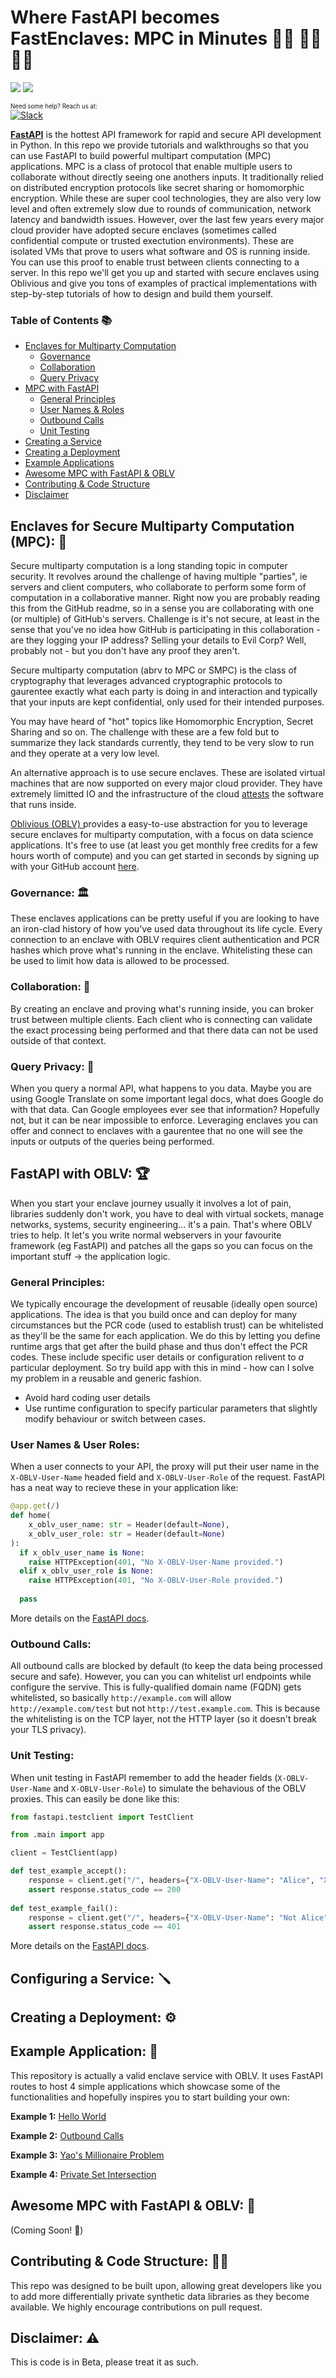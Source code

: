 # Where FastAPI becomes FastEnclaves: MPC in Minutes 🦹‍♀️ 🦸‍♂️ 👩‍🚀 

[![](https://img.shields.io/badge/-OBLV:_Made%20for%20Enclaves-93228f?style=for-the-badge&logo=data%3Aimage%2Fpng%3Bbase64%2CiVBORw0KGgoAAAANSUhEUgAAACAAAAAgCAQAAADZc7J%2FAAAABGdBTUEAALGPC%2FxhBQAAACBjSFJNAAB6JgAAgIQAAPoAAACA6AAAdTAAAOpgAAA6mAAAF3CculE8AAAAAmJLR0QA%2F4ePzL8AAAAJcEhZcwAADsMAAA7DAcdvqGQAAAAHdElNRQfmBRQLNCJ5TUB1AAACu0lEQVRIx42VTWhdVRDHf7mxJe%2BlTWqVSlKJbZCGIib1iSGLbCq4aKkQlJagATdulFKEQMStduHGEHCRViW6EVwJQhBCqaYgih8YkxQhUluhxGIDMU2TmPhe%2BnNx7n339eV9OHcxd2bO%2F3%2FnnJkzt4EKYiunOE43h9gHrPAHs3zNZMMq9cWjfuyGlWTDCbtqg7OOmbeW5B01Uw3e7g%2F%2BH5mxoxI855%2Fpmiu%2BYa8PibjfPof9xntpeNFcOfzRFP65T0qF55iTKcVtj5TCM34f%2FHc8LeIuB%2FzAb73mb172XZ%2BOSV72bkJx1WxKMBZ8S%2FaIeMrfd2x8Oo4943LiOp8WLq%2B6aZ%2BII6W7LZEtXxGx363gWLc9EHwS7GERB2sc%2F7ZnRHwrcVwEbAlts%2BADYrN%2F1azgigfEXV5Lctgb8TwZgPcoAEMcqNlqrbwG5BkNZpaT%2BJHqv%2B4XcapuF03HvRE37MWIHoCfWQYgRz1pBWCZmWD2RBwCuApAEw%2FXJViI9a9BHY5oAbgNwO66cPgw1rfihKKg7wHwD9aBX%2BBy%2FFaIdcQqwIMA5FmqAZb3OVu04s3eibgBkNyM%2Barwm5zgHNtF%2B2hQ1yNmAfpoAuBSFfg0TzFVYmfoDS9z%2BFIoaGjSxyxUqP2PZsqu9lASOoMtrqv%2BZCTiZxUIesvgkTNJK%2B8BnAjWqyJ2uFIG39gxWl5PQuPhdLtCX655TMSBsm0UbL4Pngsp65ptSYFGg%2BeWT4j4Yjp3Ss4nPN3pfX07rXBTMtL%2B9gURO%2F3UzSLBcBE%2B6GrinC8ZaeBBF5PIF%2FHwarbf0z5nZzH1%2B4bq4%2BV9lnMpjX%2FniP0%2BYqONttnvm0mKCbzStfWI83XHgercjq8XKbKeT464iqz5TtVfW0zS7oUqJOuOFwtXlIaKJHs5ybP00EkrsMINfuErvmxY27n2P7cF8FI7UOqVAAAAJXRFWHRkYXRlOmNyZWF0ZQAyMDIyLTA1LTIwVDExOjUyOjM0KzAwOjAwh4HVcwAAACV0RVh0ZGF0ZTptb2RpZnkAMjAyMi0wNS0yMFQxMTo1MjozNCswMDowMPbcbc8AAAAZdEVYdFNvZnR3YXJlAHd3dy5pbmtzY2FwZS5vcmeb7jwaAAAAV3pUWHRSYXcgcHJvZmlsZSB0eXBlIGlwdGMAAHic4%2FIMCHFWKCjKT8vMSeVSAAMjCy5jCxMjE0uTFAMTIESANMNkAyOzVCDL2NTIxMzEHMQHy4BIoEouAOoXEXTyQjWVAAAAAElFTkSuQmCC)](https://oblivious.ai) [![](https://img.shields.io/badge/-FastAPI-1D9385?style=for-the-badge&logo=data%3Aimage%2Fpng%3Bbase64%2CiVBORw0KGgoAAAANSUhEUgAAACAAAAAgCAMAAABEpIrGAAABVlBMVEUAAAAAkpIGmIwFmYoFmYsFmYsFmYsFmIsGmosAnYkHmo0FmYwFmYsFmosHmIoAjo4FmYoFmYsGmYsAn4AFmYsFmIoAmY8Fl40EmYsGm4sAlYoFmYsFmYsGmIoFmYsFmYsFmYsGmIoFmYoFmYsFmYsFmYsFmYsFmYsGmYoAlZUIlo8GmYwFmYsAkpIFmYsEmYsJl44GmY4AnoYFmYsGmIsFmYsFmooGmosFmYsGmYtOt60Vn5Kz4NyN0cqy39skppr3%2FPuc19Go29f%2F%2F%2F%2BHzsc6r6T%2B%2F%2F9zxr6%2B5eFevbRTua9KtasJm43W7uw0rKFtw7t9ysJpwrkcopUSnpHo9vXX7%2ByIz8hMtqwfpJf1%2B%2Fqk2tX9%2Fv42raJnwbjy%2Bvmh2dP6%2Ff32%2B%2FshpZgXoJOEzcYrqZ3p9vUTn5FBsadrw7pVurDY7%2B1qwrpQt66Ay8TB5uKS0804rqOQZtRSAAAAOHRSTlMADlmbyur6mlgNJp31nCUJjPuKCNPHGTHjLhjQzIHzlvRXmevp%2BfiYVQwih8YH4uUbLRXBhsiXVsnIqF0AAAFRSURBVHjaVdLTop1BDAXgdWyb27bXrtvUtm3j%2FS%2Fanh%2FJzHc7CGFGRsfGJyYnJ8anpmeg1OzcPNX8wiJ8S8sr9EyursGxuM7YkJGNTaitCapjjG3v6PsJquMnqLZ3EVjbozl5imZ%2FCUeWaU6fOUvHQVDfCs05OU%2FH4S6AOZoLF%2BUSXQlgZJ7mssgVupIzGKW5KiLX6ElhjOr6DRG5SU8a41S35L%2FbdwJ3GdpAhrF790U9uM5QFjnGHop5xEjeLjx%2BIuoy9YKFeCrq2XPGsprk9Rd3Ai9F5BXVBqboGb4WefOWqoBpet6JyHuaIkpJuj6IfPxElSwBC3R9FvlCMwVgcZKOr%2FLtOlWujP9W6fguP2gqOLK2QfPzF021hsBuner3H6pGE5GdbWfrVb0F1e5oo%2Bz%2FXThqB0l6ct0afLuJJFUyXYZSpVShl83lsr3%2BoAT1D8WptzmcHWvkAAAAAElFTkSuQmCC)](https://fastapi.tiangolo.com/)

<sup><sub>Need some help? Reach us at:</sub></sup> </br>
[![Slack](https://img.shields.io/badge/Slack-4A154B?style=for-the-badge&logo=slack&logoColor=white)](https://oblivious-community.slack.com)

[**FastAPI**](https://fastapi.tiangolo.com/) is the hottest API framework for rapid and secure API development in Python. In this repo we provide tutorials and walkthroughs so that you can use FastAPI to build powerful multipart computation (MPC) applications. MPC is a class of protocol that enable multiple users to collaborate without directly seeing one anothers inputs. It traditionally relied on distributed encryption protocols like secret sharing or homomorphic encryption. While these are super cool technologies, they are also very low level and often extremely slow due to rounds of communication, network latency and bandwidth issues. However, over the last few years every major cloud provider have adopted secure enclaves (sometimes called confidential compute or trusted exectution environments). These are isolated VMs that prove to users what software and OS is running inside. You can use this proof to enable trust between clients connecting to a server. In this repo we'll get you up and started with secure enclaves using Oblivious and give you tons of examples of practical implementations with step-by-step tutorials of how to design and build them yourself.

### Table of Contents 📚
- [Enclaves for Multiparty Computation](#enclave-mpc)
  - [Governance](#governance)
  - [Collaboration](#collaboration)
  - [Query Privacy](#query-privacy)
- [MPC with FastAPI](#fastapi)
  - [General Principles](#principles)
  - [User Names & Roles](#users)
  - [Outbound Calls](#outbound)
  - [Unit Testing](#tests)
- [Creating a Service](#service)
- [Creating a Deployment](#deploy)
- [Example Applications](#example)
- [Awesome MPC with FastAPI & OBLV](#awesome)
- [Contributing & Code Structure](#contribute)
- [Disclaimer](#disclaimer)

<a name="enclave-mpc"/>

## Enclaves for Secure Multiparty Computation (MPC): 🤼

Secure multiparty computation is a long standing topic in computer security. It revolves around the challenge of having multiple "parties", ie servers and client computers, who collaborate to perform some form of computation in a collaborative manner. Right now you are probably reading this from the GitHub readme, so in a sense you are collaborating with one (or multiple) of GitHub's servers. Challenge is it's not secure, at least in the sense that you've no idea how GitHub is participating in this collaboration - are they logging your IP address? Selling your details to Evil Corp? Well, probably not - but you don't have any proof they aren't.

Secure multiparty computation (abrv to MPC or SMPC) is the class of cryptography that leverages advanced cryptographic protocols to gaurentee exactly what each party is doing in and interaction and typically that your inputs are kept confidential, only used for their intended purposes.

You may have heard of "hot" topics like Homomorphic Encryption, Secret Sharing and so on. The challenge with these are a few fold but to summarize they lack standards currently, they tend to be very slow to run and they operate at a very low level. 

An alternative approach is to use secure enclaves. These are isolated virtual machines that are now supported on every major cloud provider. They have extremely limitted IO and the infrastructure of the cloud [attests](https://docs.aws.amazon.com/enclaves/latest/user/set-up-attestation.html) the software that runs inside. 

[Oblivious (OBLV) ](https://oblivious.ai) provides a easy-to-use abstraction for you to leverage secure enclaves for multiparty computation, with a focus on data science applications. It's free to use (at least you get monthly free credits for a few hours worth of compute) and you can get started in seconds by signing up with your GitHub account [here](https://console.oblivious.ai).

<a name="governance"/>

### Governance: 🏛️

These enclaves applications can be pretty useful if you are looking to have an iron-clad history of how you've used data throughout its life cycle. Every connection to an enclave with OBLV requires client authentication and PCR hashes which prove what's running in the enclave. Whitelisting these can be used to limit how data is allowed to be processed.

<a name="collaboration"/>

### Collaboration: 🤝

By creating an enclave and proving what's running inside, you can broker trust between multiple clients. Each client who is connecting can validate the exact processing being performed and that there data can not be used outside of that context.

<a name="query-privacy"/>

### Query Privacy: 🙈

When you query a normal API, what happens to you data. Maybe you are using Google Translate on some important legal docs, what does Google do with that data. Can Google employees ever see that information? Hopefully not, but it can be near impossible to enforce. Leveraging enclaves you can offer and connect to enclaves with a gaurentee that no one will see the inputs or outputs of the queries being performed. 

<a name="fastapi"/>

## FastAPI with OBLV: :trophy:

When you start your enclave journey usually it involves a lot of pain, libraries suddenly don't work, you have to deal with virtual sockets, manage networks, systems, security engineering... it's a pain. That's where OBLV tries to help. It let's you write normal webservers in your favourite framework (eg FastAPI) and patches all the gaps so you can focus on the important stuff -> the application logic.

<a name="principles"/>

### General Principles:

We typically encourage the development of reusable (ideally open source) applications. The idea is that you build once and can deploy for many circumstances but the PCR code (used to establish trust) can be whitelisted as they'll be the same for each application. We do this by letting you define runtime args that get after the build phase and thus don't effect the PCR codes. These include specific user details or configuration relivent to _a_ particular deployment. So try build app with this in mind - how can I solve my problem in a reusable and generic fashion.

- Avoid hard coding user details
- Use runtime configuration to specify particular parameters that slightly modify behaviour or switch between cases.

<a name="users"/>

### User Names & User Roles:

When a user connects to your API, the proxy will put their user name in the `X-OBLV-User-Name` headed field and `X-OBLV-User-Role` of the request. FastAPI has a neat way to recieve these in your application like:

```python
@app.get(/)
def home(
    x_oblv_user_name: str = Header(default=None),
    x_oblv_user_role: str = Header(default=None)
):
  if x_oblv_user_name is None:
    raise HTTPException(401, "No X-OBLV-User-Name provided.")
  elif x_oblv_user_role is None:
    raise HTTPException(401, "No X-OBLV-User-Role provided.")
    
  pass
```

More details on the [FastAPI docs](https://fastapi.tiangolo.com/tutorial/header-params/).

<a name="outbound"/>

### Outbound Calls:

All outbound calls are blocked by default (to keep the data being processed secure and safe). However, you can you can whitelist url endpoints while configure the servive. This is fully-qualified domain name (FQDN) gets whitelisted, so basically `http://example.com` will allow `http://example.com/test` but not `http://test.example.com`. This is because the whitelisting is on the TCP layer, not the HTTP layer (so it doesn't break your TLS privacy).

<a name="tests"/>

### Unit Testing:

When unit testing in FastAPI remember to add the header fields (`X-OBLV-User-Name` and `X-OBLV-User-Role`) to simulate the behavious of the OBLV proxies. This can easily be done like this:

```python
from fastapi.testclient import TestClient

from .main import app

client = TestClient(app)

def test_example_accept():
    response = client.get("/", headers={"X-OBLV-User-Name": "Alice", "X-OBLV-User-Role": "Admin"})
    assert response.status_code == 200
    
def test_example_fail():
    response = client.get("/", headers={"X-OBLV-User-Name": "Not Alice", "X-OBLV-User-Role": "Admin"})
    assert response.status_code == 401
```

More details on the [FastAPI docs](https://fastapi.tiangolo.com/tutorial/testing/).


<a name="service"/>

## Configuring a Service: 🪛

<a name="deploy"/>

## Creating a Deployment: ⚙️


<a name="example"/>

## Example Application: 📖

This repository is actually a valid enclave service with OBLV. It uses FastAPI routes to host 4 simple applications which showcase some of the functionalities and hopefully inspires you to start building your own:

**Example 1:** [Hello World](/docs/hello.md)

**Example 2:** [Outbound Calls](/docs/outbound.md)

**Example 3:** [Yao's Millionaire Problem](/docs/hello.md)

**Example 4:** [Private Set Intersection](/docs/psi.md)

<a name="awesome"/>

## Awesome MPC with FastAPI & OBLV: 🙌

(Coming Soon! 🙌)

<a name="contribute"/>

## Contributing & Code Structure: 🧑‍💻

This repo was designed to be built upon, allowing great developers like you to add more differentially private synthetic data libraries as they become available. We highly encourage contributions on pull request.

<a name="disclaimer"/>

## Disclaimer: ⚠️

This is code is in Beta, please treat it as such.

